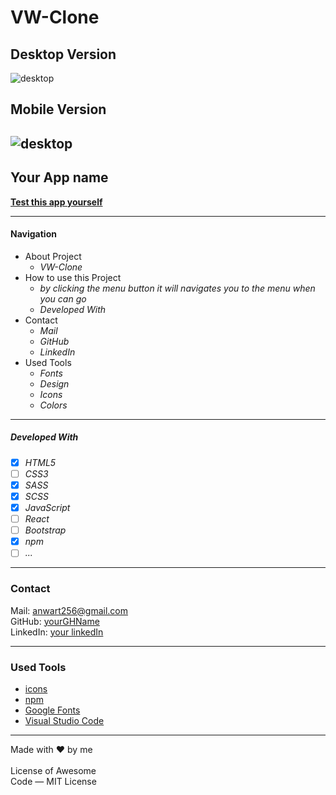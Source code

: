 # VW-Clone
## Desktop Version
![desktop](./src/images/vw-desktop%20.gif)
## Mobile Version
![desktop](./src/images/vw-mobile.gif)
-----
## Your App name

**[Test this app yourself](https://atakriti.github.io/vw-clone/)**

---

#### Navigation

- About Project
  - _VW-Clone_
- How to use this Project
  - _by clicking the menu button it will navigates you to the menu when you can go_
  - _Developed With_
- Contact
  - _Mail_
  - _GitHub_
  - _LinkedIn_
- Used Tools
  - _Fonts_
  - _Design_
  - _Icons_
  - _Colors_

---
##### Developed With

- [x] _HTML5_
- [ ] _CSS3_
- [x] _SASS_
- [x] _SCSS_
- [x] _JavaScript_
- [ ] _React_
- [ ] _Bootstrap_
- [x] _npm_
- [ ] _..._

---

### Contact

Mail: <anwart256@gmail.com><br>
GitHub: [yourGHName](https://github.com/atakriti)<br>
LinkedIn: [your linkedIn](#)

---

### Used Tools

- [icons](https://)
- [npm](https://www.npmjs.com/)
- [Google Fonts](https://fonts.google.com/)
- [Visual Studio Code](https://code.visualstudio.com/)

---

Made with ❤️ by me
<br>
<br>
License of Awesome <br>
Code — MIT License